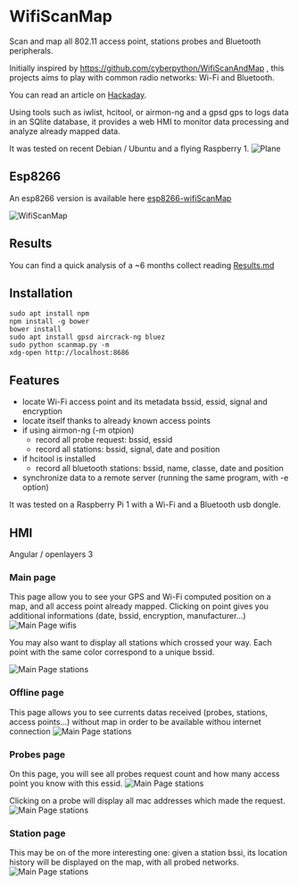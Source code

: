 # WifiScanMap

Scan and map all 802.11 access point, stations probes and Bluetooth peripherals.

Initially inspired by https://github.com/cyberpython/WifiScanAndMap , this projects aims to play with common radio networks: Wi-Fi and Bluetooth.

You can read an article on [Hackaday](http://hackaday.com/2016/12/04/creepy-wireless-stalking-made-easy/).

Using tools such as iwlist, hcitool, or airmon-ng and a gpsd gps to logs data in an SQlite database, it provides a web HMI to monitor data processing and analyze already mapped data.

It was tested on recent Debian / Ubuntu and a flying Raspberry 1.
![Plane](doc/plane.png)


## Esp8266

An esp8266 version is available here [esp8266-wifiScanMap](https://github.com/mehdilauters/esp8266-wifiScanMap)

![WifiScanMap](https://github.com/mehdilauters/esp8266-wifiScanMap/raw/master/doc/blackbox_open.png)

## Results

You can find a quick analysis of a ~6 months collect reading [Results.md](Results.md)

## Installation

```shell
sudo apt install npm
npm install -g bower
bower install
sudo apt install gpsd aircrack-ng bluez
sudo python scanmap.py -m
xdg-open http://localhost:8686
```

## Features

- locate Wi-Fi access point and its metadata bssid, essid, signal and encryption
- locate itself thanks to already known access points
- if using airmon-ng (-m otpion)
  - record all probe request: bssid, essid
  - record all stations: bssid, signal, date and position
- if hcitool is installed
  - record all bluetooth stations: bssid, name, classe, date and position
- synchronize data to a remote server (running the same program, with -e option)

It was tested on a Raspberry Pi 1 with a Wi-Fi and a Bluetooth usb dongle.

## HMI

Angular / openlayers 3

### Main page

This page allow you to see your GPS and Wi-Fi computed position on a map, and all access point already mapped.
Clicking on point gives you additional informations (date, bssid, encryption, manufacturer...)
![Main Page wifis](doc/main.png)

You may also want to display all stations which crossed your way. Each point with the same color correspond to a unique bssid.

![Main Page stations](doc/main_stations.png)

### Offline page

This page allows you to see currents datas received (probes, stations, access points...) without map in order to be available withou internet connection
![Main Page stations](doc/offline.png)

### Probes page

On this page, you will see all probes request count and how many access point you know with this essid.
![Main Page stations](doc/probes.png)

Clicking on a probe will display all mac addresses which made the request.
![Main Page stations](doc/probes_list.png)

### Station page

This may be on of the more interesting one: given a station bssi, its location history will be displayed on the map, with all probed networks.
![Main Page stations](doc/station.png)
